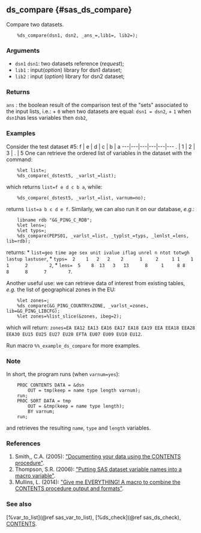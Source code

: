 ## ds_compare {#sas_ds_compare}
Compare two datasets.

~~~sas
	%ds_compare(dsn1, dsn2, _ans_=,lib1=, lib2=);
~~~

### Arguments
* `dsn1` `dsn1`: two datasets reference (_request_);
* `lib1`       : input(_option_) library for dsn1 dataset;
* `lib2`       : input (_option_) library for dsn2 dataset;

### Returns
`ans` : the boolean result of the comparison test of the "sets" associated to the input lists, 
	i.e.:
		+ `0` when two datasets are equal: `dsn1 = dsn2`,
		+ `1` when `dsn1`has less variables then `dsb2`,

### Examples
Consider the test dataset #5:
 f | e | d | c | b | a
---|---|---|---|---|---
 . | 1 | 2 | 3 | . | 5
One can retrieve the ordered list of variables in the dataset with the command:

~~~sas
	%let list=;
	%ds_compare(_dstest5, _varlst_=list);
~~~
which returns `list=f e d c b a`, while:

~~~sas
	%ds_compare(_dstest5, _varlst_=list, varnum=no);
~~~
returns `list=a b c d e f`. Similarly, we can also run it on our database, _e.g._:

~~~sas
	libname rdb "&G_PING_C_RDB"; 
	%let lens=;
	%let typs=;
	%ds_compare(PEPS01, _varlst_=list, _typlst_=typs, _lenlst_=lens, lib=rdb);
~~~
returns:
	* `list=geo time age sex unit ivalue iflag unrel n ntot totwgh lastup lastuser`,
	* `typs=  2    1   2   2    2      1     2     1 1    1      1      2        2`,
	* `lens=  5    8  13   3   13      8     1     8 8    8      8      7        7`.

Another useful use: we can retrieve data of interest from existing tables, _e.g._ the list of geographical 
zones in the EU:

~~~sas
	%let zones=;
	%ds_compare(&G_PING_COUNTRYxZONE, _varlst_=zones, lib=&G_PING_LIBCFG);
	%let zones=%list_slice(&zones, ibeg=2);
~~~
which will return: `zones=EA EA12 EA13 EA16 EA17 EA18 EA19 EEA EEA18 EEA28 EEA30 EU15 EU25 EU27 EU28 EFTA EU07 EU09 EU10 EU12`.

Run macro `%%_example_ds_compare` for more examples.

### Note
In short, the program runs (when `varnum=yes`):

~~~sas
	PROC CONTENTS DATA = &dsn 
		OUT = tmp(keep = name type length varnum);
	run;
	PROC SORT DATA = tmp 
		OUT = &tmp(keep = name type length);
     	BY varnum;
	run;
~~~
and retrieves the resulting `name`, `type` and `length` variables.

### References
1. Smith,, C.A. (2005): ["Documenting your data using the CONTENTS procedure"](http://www.lexjansen.com/wuss/2005/sas_solutions/sol_documenting_your_data.pdf).
2. Thompson, S.R. (2006): ["Putting SAS dataset variable names into a macro variable"](http://analytics.ncsu.edu/sesug/2006/CC01_06.PDF).
3. Mullins, L. (2014): ["Give me EVERYTHING! A macro to combine the CONTENTS procedure output and formats"](http://www.pharmasug.org/proceedings/2014/CC/PharmaSUG-2014-CC43.pdf).

### See also
[%var_to_list](@ref sas_var_to_list), [%ds_check](@ref sas_ds_check),
[CONTENTS](http://support.sas.com/documentation/cdl/en/proc/61895/HTML/default/viewer.htm#a000085766.htm).
